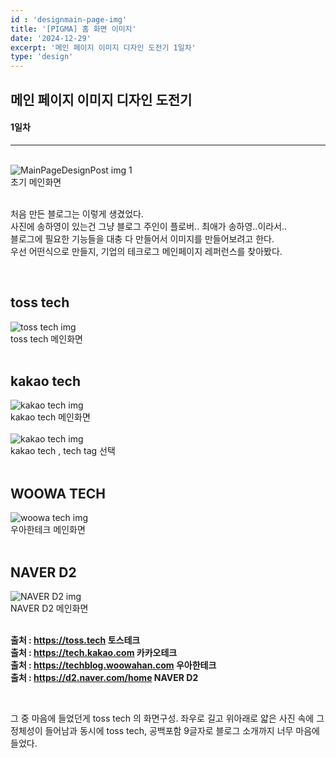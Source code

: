 ```yaml
---
id : 'designmain-page-img'
title: '[PIGMA] 홈 화면 이미지'
date: '2024-12-29'
excerpt: '메인 페이지 이미지 디자인 도전기 1일차'
type: 'design'
---
```


## 메인 페이지 이미지 디자인 도전기
#### 1일차

***

<br>

<div class="markdown">
    <div class="img">
        <img src="/imgs/MainPageDesignPost/main-page-img1.png" alt="MainPageDesignPost img 1" />
        <div class="explanation text-center">
            초기 메인화면
        </div>
    </div>
</div>

<br>

처음 만든 블로그는 이렇게 생겼었다. <br>
사진에 송하영이 있는건 그냥 블로그 주인이 플로버.. 최애가 송하영..이라서.. <br>
블로그에 필요한 기능들을 대충 다 만들어서 이미지를 만들어보려고 한다. <br>
우선 어떤식으로 만들지, 기업의 테크로그 메인페이지 레퍼런스를 찾아봤다. <br>

<br>

<div class="markdown">
    <div class="col">
        <div class="text-center">
            <h2>toss tech</h2>
        </div>
        <div class="img">
            <img src="/imgs/MainPageDesignPost/main-page-img2.png" alt="toss tech img" />
            <div class="explanation text-center">
                toss tech 메인화면
            </div>
        </div>
    </div>
</div>

<br>

<div class="markdown">
    <div class="col">
        <div class="text-center">
            <h2>kakao tech</h2>
        </div>
            <div class="img">
                <img src="/imgs/MainPageDesignPost/main-page-img3.png" alt="kakao tech img" />
                <div class="explanation text-center">
                    kakao tech 메인화면
                </div>
                <br>
                <img src="/imgs/MainPageDesignPost/main-page-img4.png" alt="kakao tech img" />
                <div class="explanation text-center">
                    kakao tech , tech tag 선택
                </div>
            </div>
        </div>
    </div>
</div>

<br>

<div class="markdown">
    <div class="col">
        <div class="text-center">
            <h2>WOOWA TECH</h2>
        </div>
        <div class="img">
            <img src="/imgs/MainPageDesignPost/main-page-img5.png" alt="woowa tech img" />
            <div class="explanation text-center">
                우아한테크 메인화면
            </div>
        </div>
    </div>
</div>

<br>

<div class="markdown">
    <div class="col">
        <div class="text-center">
            <h2>NAVER D2</h2>
        </div>
        <div class="img">
            <img src="/imgs/MainPageDesignPost/main-page-img6.png" alt="NAVER D2 img" />
            <div class="explanation text-center">
                NAVER D2 메인화면
            </div>
        </div>
    </div>
</div>

<br>

**출처 : https://toss.tech 토스테크**   
**출처 : https://tech.kakao.com 카카오테크**   
**출처 : https://techblog.woowahan.com 우아한테크**   
**출처 : https://d2.naver.com/home NAVER D2**   

<br>



그 중 마음에 들었던게 toss tech 의 화면구성. 좌우로 길고 위아래로 얇은 사진 속에 그 정체성이 들어남과 동시에 toss tech, 공백포함 9글자로 블로그 소개까지 너무 마음에 들었다.